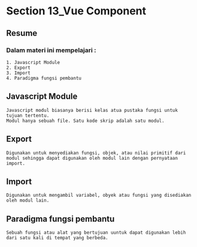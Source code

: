 # Section 13_Vue Component
## Resume

### Dalam materi ini mempelajari :
	1. Javascript Module
	2. Export
	3. Import
	4. Paradigma fungsi pembantu
	
## Javascript Module
	Javascript modul biasanya berisi kelas atua pustaka fungsi untuk tujuan tertentu.
    Modul hanya sebuah file. Satu kode skrip adalah satu modul.

## Export
	Digunakan untuk menyediakan fungsi, objek, atau nilai primitif dari modul sehingga dapat digunakan oleh modul lain dengan pernyataan import.
	
## Import
	Digunakan untuk mengambil variabel, obyek atau fungsi yang disediakan oleh modul lain.

## Paradigma fungsi pembantu
    Sebuah fungsi atau alat yang bertujuan uuntuk dapat digunakan lebih dari satu kali di tempat yang berbeda.